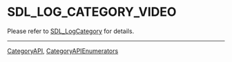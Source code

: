 # SDL_LOG_CATEGORY_VIDEO

Please refer to [SDL_LogCategory](SDL_LogCategory) for details.

----
[CategoryAPI](CategoryAPI), [CategoryAPIEnumerators](CategoryAPIEnumerators)

